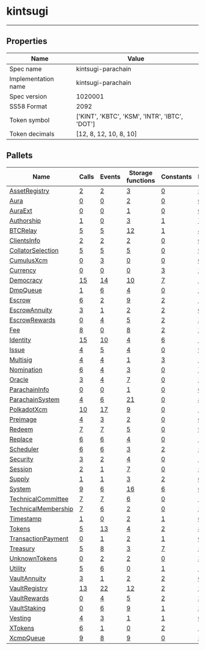 # kintsugi

---------

## Properties
| Name | Value |
| -------- | -------- |
| Spec name     | kintsugi-parachain     |
| Implementation name     | kintsugi-parachain     |
| Spec version     | 1020001     |
| SS58 Format     | 2092     |
| Token symbol      | ['KINT', 'KBTC', 'KSM', 'INTR', 'IBTC', 'DOT']     |
| Token decimals      | [12, 8, 12, 10, 8, 10]     |

## Pallets
| Name | Calls | Events | Storage functions | Constants | Errors
| -------- | -------- | -------- | -------- | -------- | -------- |
| [AssetRegistry](assetregistry.md) | [2](assetregistry.md#calls) | [2](assetregistry.md#events) | [3](assetregistry.md#storage-functions) | [0](assetregistry.md#constants) | [5](assetregistry.md#errors)
| [Aura](aura.md) | [0](aura.md#calls) | [0](aura.md#events) | [2](aura.md#storage-functions) | [0](aura.md#constants) | [0](aura.md#errors)
| [AuraExt](auraext.md) | [0](auraext.md#calls) | [0](auraext.md#events) | [1](auraext.md#storage-functions) | [0](auraext.md#constants) | [0](auraext.md#errors)
| [Authorship](authorship.md) | [1](authorship.md#calls) | [0](authorship.md#events) | [3](authorship.md#storage-functions) | [1](authorship.md#constants) | [7](authorship.md#errors)
| [BTCRelay](btcrelay.md) | [5](btcrelay.md#calls) | [5](btcrelay.md#events) | [12](btcrelay.md#storage-functions) | [1](btcrelay.md#constants) | [49](btcrelay.md#errors)
| [ClientsInfo](clientsinfo.md) | [2](clientsinfo.md#calls) | [2](clientsinfo.md#events) | [2](clientsinfo.md#storage-functions) | [0](clientsinfo.md#constants) | [0](clientsinfo.md#errors)
| [CollatorSelection](collatorselection.md) | [5](collatorselection.md#calls) | [5](collatorselection.md#events) | [5](collatorselection.md#storage-functions) | [0](collatorselection.md#constants) | [9](collatorselection.md#errors)
| [CumulusXcm](cumulusxcm.md) | [0](cumulusxcm.md#calls) | [3](cumulusxcm.md#events) | [0](cumulusxcm.md#storage-functions) | [0](cumulusxcm.md#constants) | [0](cumulusxcm.md#errors)
| [Currency](currency.md) | [0](currency.md#calls) | [0](currency.md#events) | [0](currency.md#storage-functions) | [3](currency.md#constants) | [2](currency.md#errors)
| [Democracy](democracy.md) | [15](democracy.md#calls) | [14](democracy.md#events) | [10](democracy.md#storage-functions) | [7](democracy.md#constants) | [19](democracy.md#errors)
| [DmpQueue](dmpqueue.md) | [1](dmpqueue.md#calls) | [6](dmpqueue.md#events) | [4](dmpqueue.md#storage-functions) | [0](dmpqueue.md#constants) | [2](dmpqueue.md#errors)
| [Escrow](escrow.md) | [6](escrow.md#calls) | [2](escrow.md#events) | [9](escrow.md#storage-functions) | [2](escrow.md#constants) | [12](escrow.md#errors)
| [EscrowAnnuity](escrowannuity.md) | [3](escrowannuity.md#calls) | [1](escrowannuity.md#events) | [2](escrowannuity.md#storage-functions) | [2](escrowannuity.md#constants) | [0](escrowannuity.md#errors)
| [EscrowRewards](escrowrewards.md) | [0](escrowrewards.md#calls) | [4](escrowrewards.md#events) | [5](escrowrewards.md#storage-functions) | [2](escrowrewards.md#constants) | [3](escrowrewards.md#errors)
| [Fee](fee.md) | [8](fee.md#calls) | [0](fee.md#events) | [8](fee.md#storage-functions) | [2](fee.md#constants) | [2](fee.md#errors)
| [Identity](identity.md) | [15](identity.md#calls) | [10](identity.md#events) | [4](identity.md#storage-functions) | [6](identity.md#constants) | [17](identity.md#errors)
| [Issue](issue.md) | [4](issue.md#calls) | [5](issue.md#events) | [4](issue.md#storage-functions) | [0](issue.md#constants) | [9](issue.md#errors)
| [Multisig](multisig.md) | [4](multisig.md#calls) | [4](multisig.md#events) | [1](multisig.md#storage-functions) | [3](multisig.md#constants) | [14](multisig.md#errors)
| [Nomination](nomination.md) | [6](nomination.md#calls) | [4](nomination.md#events) | [3](nomination.md#storage-functions) | [0](nomination.md#constants) | [7](nomination.md#errors)
| [Oracle](oracle.md) | [3](oracle.md#calls) | [4](oracle.md#events) | [7](oracle.md#storage-functions) | [0](oracle.md#constants) | [3](oracle.md#errors)
| [ParachainInfo](parachaininfo.md) | [0](parachaininfo.md#calls) | [0](parachaininfo.md#events) | [1](parachaininfo.md#storage-functions) | [0](parachaininfo.md#constants) | [0](parachaininfo.md#errors)
| [ParachainSystem](parachainsystem.md) | [4](parachainsystem.md#calls) | [6](parachainsystem.md#events) | [21](parachainsystem.md#storage-functions) | [0](parachainsystem.md#constants) | [8](parachainsystem.md#errors)
| [PolkadotXcm](polkadotxcm.md) | [10](polkadotxcm.md#calls) | [17](polkadotxcm.md#events) | [9](polkadotxcm.md#storage-functions) | [0](polkadotxcm.md#constants) | [13](polkadotxcm.md#errors)
| [Preimage](preimage.md) | [4](preimage.md#calls) | [3](preimage.md#events) | [2](preimage.md#storage-functions) | [0](preimage.md#constants) | [6](preimage.md#errors)
| [Redeem](redeem.md) | [7](redeem.md#calls) | [7](redeem.md#events) | [5](redeem.md#storage-functions) | [0](redeem.md#constants) | [9](redeem.md#errors)
| [Replace](replace.md) | [6](replace.md#calls) | [6](replace.md#events) | [4](replace.md#storage-functions) | [0](replace.md#constants) | [11](replace.md#errors)
| [Scheduler](scheduler.md) | [6](scheduler.md#calls) | [6](scheduler.md#events) | [3](scheduler.md#storage-functions) | [2](scheduler.md#constants) | [5](scheduler.md#errors)
| [Security](security.md) | [3](security.md#calls) | [2](security.md#events) | [4](security.md#storage-functions) | [0](security.md#constants) | [1](security.md#errors)
| [Session](session.md) | [2](session.md#calls) | [1](session.md#events) | [7](session.md#storage-functions) | [0](session.md#constants) | [5](session.md#errors)
| [Supply](supply.md) | [1](supply.md#calls) | [1](supply.md#events) | [3](supply.md#storage-functions) | [2](supply.md#constants) | [0](supply.md#errors)
| [System](system.md) | [9](system.md#calls) | [6](system.md#events) | [16](system.md#storage-functions) | [6](system.md#constants) | [6](system.md#errors)
| [TechnicalCommittee](technicalcommittee.md) | [7](technicalcommittee.md#calls) | [7](technicalcommittee.md#events) | [6](technicalcommittee.md#storage-functions) | [0](technicalcommittee.md#constants) | [10](technicalcommittee.md#errors)
| [TechnicalMembership](technicalmembership.md) | [7](technicalmembership.md#calls) | [6](technicalmembership.md#events) | [2](technicalmembership.md#storage-functions) | [0](technicalmembership.md#constants) | [3](technicalmembership.md#errors)
| [Timestamp](timestamp.md) | [1](timestamp.md#calls) | [0](timestamp.md#events) | [2](timestamp.md#storage-functions) | [1](timestamp.md#constants) | [0](timestamp.md#errors)
| [Tokens](tokens.md) | [5](tokens.md#calls) | [13](tokens.md#events) | [4](tokens.md#storage-functions) | [2](tokens.md#constants) | [8](tokens.md#errors)
| [TransactionPayment](transactionpayment.md) | [0](transactionpayment.md#calls) | [1](transactionpayment.md#events) | [2](transactionpayment.md#storage-functions) | [1](transactionpayment.md#constants) | [0](transactionpayment.md#errors)
| [Treasury](treasury.md) | [5](treasury.md#calls) | [8](treasury.md#events) | [3](treasury.md#storage-functions) | [7](treasury.md#constants) | [5](treasury.md#errors)
| [UnknownTokens](unknowntokens.md) | [0](unknowntokens.md#calls) | [2](unknowntokens.md#events) | [2](unknowntokens.md#storage-functions) | [0](unknowntokens.md#constants) | [3](unknowntokens.md#errors)
| [Utility](utility.md) | [5](utility.md#calls) | [6](utility.md#events) | [0](utility.md#storage-functions) | [1](utility.md#constants) | [1](utility.md#errors)
| [VaultAnnuity](vaultannuity.md) | [3](vaultannuity.md#calls) | [1](vaultannuity.md#events) | [2](vaultannuity.md#storage-functions) | [2](vaultannuity.md#constants) | [0](vaultannuity.md#errors)
| [VaultRegistry](vaultregistry.md) | [13](vaultregistry.md#calls) | [22](vaultregistry.md#events) | [12](vaultregistry.md#storage-functions) | [2](vaultregistry.md#constants) | [27](vaultregistry.md#errors)
| [VaultRewards](vaultrewards.md) | [0](vaultrewards.md#calls) | [4](vaultrewards.md#events) | [5](vaultrewards.md#storage-functions) | [2](vaultrewards.md#constants) | [3](vaultrewards.md#errors)
| [VaultStaking](vaultstaking.md) | [0](vaultstaking.md#calls) | [6](vaultstaking.md#events) | [9](vaultstaking.md#storage-functions) | [1](vaultstaking.md#constants) | [3](vaultstaking.md#errors)
| [Vesting](vesting.md) | [4](vesting.md#calls) | [3](vesting.md#events) | [1](vesting.md#storage-functions) | [1](vesting.md#constants) | [6](vesting.md#errors)
| [XTokens](xtokens.md) | [6](xtokens.md#calls) | [1](xtokens.md#events) | [0](xtokens.md#storage-functions) | [2](xtokens.md#constants) | [19](xtokens.md#errors)
| [XcmpQueue](xcmpqueue.md) | [9](xcmpqueue.md#calls) | [8](xcmpqueue.md#events) | [9](xcmpqueue.md#storage-functions) | [0](xcmpqueue.md#constants) | [5](xcmpqueue.md#errors)